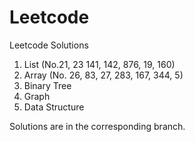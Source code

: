 # Leetcode
Leetcode Solutions

1. List (No.21, 23 141, 142, 876, 19, 160)
2. Array (No. 26, 83, 27, 283, 167, 344, 5)
3. Binary Tree
4. Graph
5. Data Structure

Solutions are in the corresponding branch.
